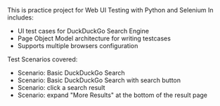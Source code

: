 This is practice project for Web UI Testing with Python and Selenium
In includes:
 - UI test cases for DuckDuckGo Search Engine
 - Page Object Model architecture for writing testcases
 - Supports multiple browsers configuration

Test Scenarios covered:
 - Scenario: Basic DuckDuckGo Search
 - Scenario: Basic DuckDuckGo Search with search button
 - Scenario: click a search result
 - Scenario: expand "More Results" at the bottom of the result page
